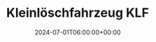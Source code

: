 ---
title: "Kleinlöschfahrzeug KLF"
description: "Kleinlöschfahrzeug KLF"
date: 2024-07-01T06:00:00+00:00
slug: "klf"
image_cover: "assets/images/home-vehicle-2.png"
# gallery_images:
#   - "assets/images/home-vehicle-1.png"
#   - "assets/images/home-vehicle-2.png"
#   - "assets/images/home-vehicle-3.jpg"
#   - "assets/images/home-vehicle-4.png"
#   - "assets/images/home-vehicle-5.png"
specification:
    vehicle_type: "Iveco Daily 65C 18D 4x4"
    radio_name: "Uro KLF"
    vintage: "2007"
    construction: "Rusterholz"
    perfomance: "130kW / 176 PS"
    transmission: "Automatik"
    crew: "1 Fahrer / 1 Beifahrer / 4 Personen in Kabine"
    total_weight: "6500 Kg"
    dimensions: "7 x 2.16 x 2.75 m"
    water_tank: "600 Liter"
    pump: Voith Turbo 60l/min bei 60bar
draft: false
weight: 20
---
